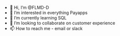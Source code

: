 - 👋 Hi, I’m @FLMD-D
- 👀 I’m interested in everything Payapps
- 🌱 I’m currently learning SQL
- 💞️ I’m looking to collaborate on customer experience
- 📫 How to reach me - email or slack

<!---
FLMD-D/FLMD-D is a ✨ special ✨ repository because its `README.md` (this file) appears on your GitHub profile.
You can click the Preview link to take a look at your changes.
--->
